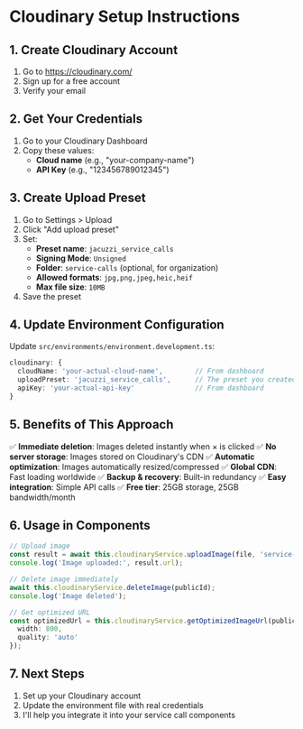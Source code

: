 # Cloudinary Setup Instructions

## 1. Create Cloudinary Account
1. Go to https://cloudinary.com/
2. Sign up for a free account
3. Verify your email

## 2. Get Your Credentials
1. Go to your Cloudinary Dashboard
2. Copy these values:
   - **Cloud name** (e.g., "your-company-name")
   - **API Key** (e.g., "123456789012345")

## 3. Create Upload Preset
1. Go to Settings > Upload
2. Click "Add upload preset"
3. Set:
   - **Preset name**: `jacuzzi_service_calls`
   - **Signing Mode**: `Unsigned`
   - **Folder**: `service-calls` (optional, for organization)
   - **Allowed formats**: `jpg,png,jpeg,heic,heif`
   - **Max file size**: `10MB`
4. Save the preset

## 4. Update Environment Configuration
Update `src/environments/environment.development.ts`:

```typescript
cloudinary: {
  cloudName: 'your-actual-cloud-name',        // From dashboard
  uploadPreset: 'jacuzzi_service_calls',      // The preset you created
  apiKey: 'your-actual-api-key'               // From dashboard
}
```

## 5. Benefits of This Approach

✅ **Immediate deletion**: Images deleted instantly when × is clicked
✅ **No server storage**: Images stored on Cloudinary's CDN
✅ **Automatic optimization**: Images automatically resized/compressed
✅ **Global CDN**: Fast loading worldwide
✅ **Backup & recovery**: Built-in redundancy
✅ **Easy integration**: Simple API calls
✅ **Free tier**: 25GB storage, 25GB bandwidth/month

## 6. Usage in Components

```typescript
// Upload image
const result = await this.cloudinaryService.uploadImage(file, 'service-calls');
console.log('Image uploaded:', result.url);

// Delete image immediately
await this.cloudinaryService.deleteImage(publicId);
console.log('Image deleted');

// Get optimized URL
const optimizedUrl = this.cloudinaryService.getOptimizedImageUrl(publicId, {
  width: 800,
  quality: 'auto'
});
```

## 7. Next Steps
1. Set up your Cloudinary account
2. Update the environment file with real credentials
3. I'll help you integrate it into your service call components
